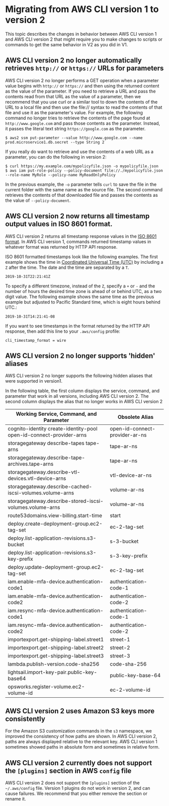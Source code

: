 # Migrating from AWS CLI version 1 to version 2<a name="cliv2-migration"></a>

This topic describes the changes in behavior between AWS CLI version 1 and AWS CLI version 2 that might require you to make changes to scripts or commands to get the same behavior in V2 as you did in V1\.

## AWS CLI version 2 no longer automatically retrieves `http://` or `https://` URLs for parameters<a name="cliv2-migration-paramfile"></a>

AWS CLI version 2 no longer performs a GET operation when a parameter value begins with `http://` or `https://` and then using the returned content as the value of the parameter\. If you need to retrieve a URL and pass the contents read from that URL as the value of a parameter, then we recommend that you use curl or a similar tool to down the contents of the URL to a local file and then use the file:// syntax to read the contents of that file and use it as the parameter's value\. For example, the following command no longer tries to retrieve the contents of the page found at `http://www.google.com` and pass those contents as the parameter\. Instead, it passes the literal text string `https://google.com` as the parameter\.

```
$ aws2 ssm put-parameter --value http://www.google.com --name prod.microservice1.db.secret --type String 2
```

If you really do want to retrieve and use the contents of a web URL as a parameter, you can do the following in version 2:

```
$ curl https://my.example.com/mypolicyfile.json -o mypolicyfile.json
$ aws iam put-role-policy --policy-document file://./mypolicyfile.json --role-name MyRole --policy-name MyReadOnlyPolicy
```

In the previous example, the `-o` parameter tells `curl` to save the file in the current folder with the same name as the source file\. The second command retrieves the contents of that downloaded file and passes the contents as the value of `--policy-document`\.

## AWS CLI version 2 now returns all timestamp output values in ISO 8601 format\.<a name="cliv2-migration-timestamp"></a>

AWS CLI version 2 returns all timestamp response values in the [ISO 8601 format](https://wikipedia.org/wiki/ISO_8601)\. In AWS CLI version 1, commands returned timestamp values in whatever format was returned by HTTP API response\. 

ISO 8601 formatted timestamps look like the following examples\. The first example shows the time in [Coordinated Universal Time \(UTC\)](https://wikipedia.org/wiki/Coordinated_Universal_Time) by including a `Z` after the time\. The date and the time are separated by a `T`\.

```
2019-10-31T22:21:41Z
```

To specify a different timezone, instead of the `Z`, specify a `+` or `-` and the number of hours the desired time zone is ahead of or behind UTC, as a two digit value\. The following example shows the same time as the previous example but adjusted to Pacific Standard time, which is eight hours behind UTC\.:

```
2019-10-31T14:21:41-08
```

If you want to see timestamps in the format returned by the HTTP API response, then add this line to your `.aws/config` profile:

```
cli_timestamp_format = wire
```

## AWS CLI version 2 no longer supports 'hidden' aliases<a name="cliv2-migration-aliases"></a>

AWS CLI version 2 no longer supports the following hidden aliases that were supported in version1\. 

In the following table, the first column displays the service, command, and parameter that work in all versions, including AWS CLI version 2\. The second column displays the alias that no longer works in AWS CLI version 2


| Working Service, Command, and Parameter | Obsolete Alias | 
| --- | --- | 
| cognito\-identity create\-identity\-pool open\-id\-connect\-provider\-arns | open\-id\-connect\-provider\-ar\-ns | 
| storagegateway describe\-tapes tape\-arns | tape\-ar\-ns | 
| storagegateway\.describe\-tape\-archives\.tape\-arns | tape\-ar\-ns | 
| storagegateway\.describe\-vtl\-devices\.vtl\-device\-arns | vtl\-device\-ar\-ns | 
| storagegateway\.describe\-cached\-iscsi\-volumes\.volume\-arns | volume\-ar\-ns | 
| storagegateway\.describe\-stored\-iscsi\-volumes\.volume\-arns | volume\-ar\-ns | 
| route53domains\.view\-billing\.start\-time | start | 
| deploy\.create\-deployment\-group\.ec2\-tag\-set | ec\-2\-tag\-set | 
| deploy\.list\-application\-revisions\.s3\-bucket | s\-3\-bucket | 
| deploy\.list\-application\-revisions\.s3\-key\-prefix | s\-3\-key\-prefix | 
| deploy\.update\-deployment\-group\.ec2\-tag\-set | ec\-2\-tag\-set | 
| iam\.enable\-mfa\-device\.authentication\-code1 | authentication\-code\-1 | 
| iam\.enable\-mfa\-device\.authentication\-code2 | authentication\-code\-2 | 
| iam\.resync\-mfa\-device\.authentication\-code1 | authentication\-code\-1 | 
| iam\.resync\-mfa\-device\.authentication\-code2 | authentication\-code\-2 | 
| importexport\.get\-shipping\-label\.street1 | street\-1 | 
| importexport\.get\-shipping\-label\.street2 | street\-2 | 
| importexport\.get\-shipping\-label\.street3 | street\-3 | 
| lambda\.publish\-version\.code\-sha256 | code\-sha\-256 | 
| lightsail\.import\-key\-pair\.public\-key\-base64 | public\-key\-base\-64 | 
| opsworks\.register\-volume\.ec2\-volume\-id | ec\-2\-volume\-id | 

## AWS CLI version 2 uses Amazon S3 keys more consistently<a name="cliv2-migration-s3-keys"></a>

For the Amazon S3 customization commands in the `s3` namespace, we improved the consistency of how paths are shown\. In AWS CLI version 2, paths are always displayed relative to the relevant key\. AWS CLI version 1 sometimes showed paths in absolute form and sometimes in relative form\. 

## AWS CLI version 2 currently does not support the `[plugins]` section in AWS `config` file<a name="cliv2-migration-profile-plugins"></a>

AWS CLI version 2 does not support the `[plugins]` section of the `~/.aws/config` file\. Version 1 plugins do not work in version 2, and can cause failures\. We recommend that you either remove the section or rename it\.